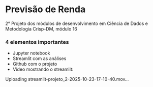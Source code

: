 # Previsão de Renda
2° Projeto dos módulos de desenvolvimento em Ciência de Dados e Metodologia Crisp-DM, módulo 16
### 4 elementos importantes
- Jupyter notebook
- Streamlit com as análises
- Github com o projeto
- Vídeo mostrando o streamlit:

Uploading streamlit-projeto_2-2025-10-23-17-10-40.mov…

